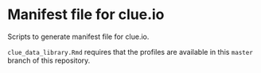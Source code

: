 # Manifest file for clue.io

Scripts to generate manifest file for clue.io.

`clue_data_library.Rmd` requires that the profiles are available in this `master` branch of this repository.